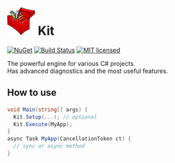 # [![Kit project](https://raw.githubusercontent.com/chubrik/Kit/master/icon.png)](#) Kit
[![NuGet](https://img.shields.io/nuget/v/Kit.svg)](https://www.nuget.org/packages/Kit/)
[![Build Status](https://travis-ci.org/chubrik/Kit.svg?branch=master)](https://travis-ci.org/chubrik/Kit)
[![MIT licensed](https://img.shields.io/badge/license-MIT-blue.svg)](https://github.com/chubrik/Kit/blob/master/LICENSE)

The powerful engine for various C# projects.<br>Has advanced diagnostics and the most useful features.

## How to use
```c#
void Main(string[] args) {
  Kit.Setup(...); // optional
  Kit.Execute(MyApp);
}
async Task MyApp(CancellationToken ct) {
  // sync or async method
}
```
